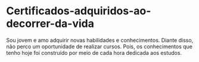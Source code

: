 # Certificados-adquiridos-ao-decorrer-da-vida
Sou jovem e amo adquirir novas habilidades e conhecimentos. Diante disso, não perco um oportunidade de realizar cursos. Pois, os conhecimentos que tenho hoje foi construído por meio de cada hora dedicada aos estudos.
